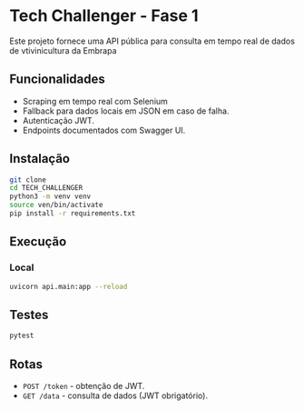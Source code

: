 # Tech Challenger - Fase 1

Este projeto fornece uma API pública para consulta em tempo real de dados de vtivinicultura da Embrapa

## Funcionalidades

- Scraping em tempo real com Selenium
- Fallback para dados locais em JSON em caso de falha.
- Autenticação JWT.
- Endpoints documentados com Swagger UI.

## Instalação

```bash
git clone 
cd TECH_CHALLENGER
python3 -m venv venv
source ven/bin/activate
pip install -r requirements.txt
```

## Execução

### Local

```bash
uvicorn api.main:app --reload
```

## Testes

```bash
pytest
```

## Rotas

- `POST /token` - obtenção de JWT.
- `GET /data` - consulta de dados (JWT obrigatório).
